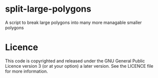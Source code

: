 split-large-polygons
====================

A script to break large polygons into many more managable smaller polygons

Licence
=======

This code is copyrighted and released under the GNU General Public Licence version 3 (or at your option) a later version. See the LICENCE file for more information.
